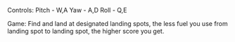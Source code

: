 Controls: 
Pitch - W,A
Yaw - A,D
Roll - Q,E

Game:
Find and land at designated landing spots, the less fuel you use from landing spot to landing spot, the higher score you get.
